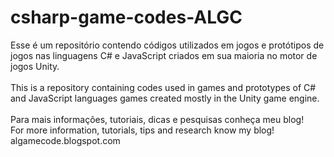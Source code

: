 # csharp-game-codes-ALGC
Esse é um repositório contendo códigos utilizados em jogos e protótipos de jogos nas linguagens C# e JavaScript criados em sua maioria no motor de jogos Unity.
<br><br>
This is a repository containing codes used in games and prototypes of C# and JavaScript languages games created mostly in the Unity game engine.
<br><br>
Para mais informações, tutoriais, dicas e pesquisas conheça meu blog!<br>
For more information, tutorials, tips and research know my blog!<br>
algamecode.blogspot.com
